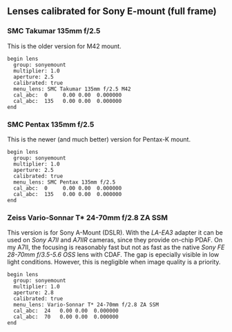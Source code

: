 ## Lenses calibrated for Sony E-mount (full frame)

### SMC Takumar 135mm f/2.5
This is the older version for M42 mount.
```
begin lens
  group: sonyemount
  multiplier: 1.0
  aperture: 2.5
  calibrated: true
  menu_lens: SMC Takumar 135mm f/2.5 M42
  cal_abc:  0     0.00 0.00  0.000000
  cal_abc:  135   0.00 0.00  0.000000
end
```

### SMC Pentax 135mm f/2.5
This is the newer (and much better) version for Pentax-K mount.
```
begin lens
  group: sonyemount
  multiplier: 1.0
  aperture: 2.5
  calibrated: true
  menu_lens: SMC Pentax 135mm f/2.5
  cal_abc:  0     0.00 0.00  0.000000
  cal_abc:  135   0.00 0.00  0.000000
end
```

### Zeiss Vario-Sonnar T* 24-70mm f/2.8 ZA SSM
This version is for Sony A-Mount (DSLR).
With the *LA-EA3* adapter it can be used on *Sony A7II* and *A7IIR* cameras, since they provide on-chip PDAF.
On my A7II, the focusing is reasonably fast but not as fast as the native *Sony FE 28-70mm f/3.5-5.6 OSS* lens with CDAF.
The gap is epecially visible in low light conditions.
However, this is negligible when image quality is a priority.

```
begin lens
  group: sonyemount
  multiplier: 1.0
  aperture: 2.8
  calibrated: true
  menu_lens: Vario-Sonnar T* 24-70mm f/2.8 ZA SSM
  cal_abc:  24   0.00 0.00  0.000000
  cal_abc:  70   0.00 0.00  0.000000
end
```
